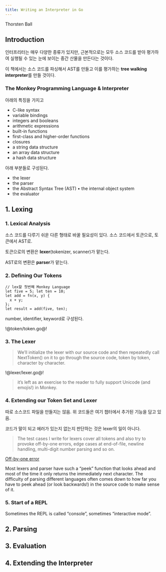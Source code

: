 ```yaml
---
title: Writing an Interpreter in Go
---
```


Thorsten Ball

## Introduction

인터프리터는 매우 다양한 종류가 있지만, 근본적으로는 모두 소스 코드를 받아 평가하여 실행될 수 있는 눈에 보이는 중간 산물을 만든다는 것이다.

이 책에서는 소스 코드를 파싱해서 AST를 만들고 이를 평가하는 **tree walking interpreter**를 만들 것이다.

### The Monkey Programming Language & Interpreter

아래의 특징을 가지고

- C-like syntax
- variable bindings
- integers and booleans
- arithmetic expressions
- built-in functions
- first-class and higher-order functions
- closures
- a string data structure
- an array data structure
- a hash data structure

아래 부분들로 구성된다.

- the lexer
- the parser
- the Abstract Syntax Tree (AST) • the internal object system
- the evaluator

## 1. Lexing

### 1. Lexical Analysis

소스 코드를 다루기 쉬운 다른 형태로 바꿀 필요성이 있다. 소스 코드에서 토큰으로, 토큰에서 AST로.

토큰으로의 변환은 **lexer**(tokenizer, scanner)가 맡는다.

AST로의 변환은 **parser**가 맡는다.

### 2. Defining Our Tokens

```monkey
// lex할 첫번째 Monkey Language
let five = 5; let ten = 10;
let add = fn(x, y) {
  x + y;
};
let result = add(five, ten);
```

number, identifier, keyword로 구성된다.

!@token/token.go@!

### 3. The Lexer

> We’ll initialize the lexer with our source code and then repeatedly call NextToken() on it to go through the source code, token by token, character by character.

!@lexer/lexer.go@!

> it’s left as an exercise to the reader to fully support Unicode (and emojis!) in Monkey.

### 4. Extending our Token Set and Lexer

따로 소스코드 파일을 만들지는 않음. 위 코드들은 여기 챕터에서 추가된 기능을 담고 있음. 

코드가 말이 되고 에러가 있는지 없는지 판단하는 것은 lexer의 일이 아니다.

> The test cases I write for lexers cover all tokens and also try to provoke off-by-one errors, edge cases at end-of-file, newline handling, multi-digit number parsing and so on.

[Off-by-one error](https://en.wikipedia.org/wiki/Off-by-one_error)

Most lexers and parser have such a “peek” function that looks ahead and most of the time it only returns the immediately next character. The difficulty of parsing different languages often comes down to how far you have to peek ahead (or look backwards!) in the source code to make sense of it.

### 5. Start of a REPL

Sometimes the REPL is called “console”, sometimes “interactive mode”.



## 2. Parsing

## 3. Evaluation

## 4. Extending the Interpreter

